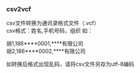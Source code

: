 ### csv2vcf

csv文件转换为通讯录格式文件（.vcf）  
csv格式：姓名,手机号码，组织
如：

胡1,186\*\*\*\*0001,\*\*\*\*有限公司  
胡2,186\*\*\*\*0002,\*\*\*\*有限公司  

如转换后格式出现乱码，请将csv文件另存为utf-8编码

